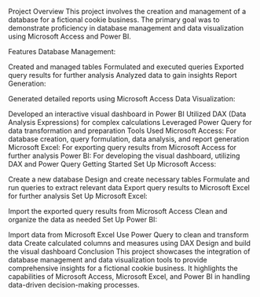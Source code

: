 Project Overview
This project involves the creation and management of a database for a fictional cookie business. The primary goal was to demonstrate proficiency in database management and data visualization using Microsoft Access and Power BI.

Features
Database Management:

Created and managed tables
Formulated and executed queries
Exported query results for further analysis
Analyzed data to gain insights
Report Generation:

Generated detailed reports using Microsoft Access
Data Visualization:

Developed an interactive visual dashboard in Power BI
Utilized DAX (Data Analysis Expressions) for complex calculations
Leveraged Power Query for data transformation and preparation
Tools Used
Microsoft Access: For database creation, query formulation, data analysis, and report generation
Microsoft Excel: For exporting query results from Microsoft Access for further analysis
Power BI: For developing the visual dashboard, utilizing DAX and Power Query
Getting Started
Set Up Microsoft Access:

Create a new database
Design and create necessary tables
Formulate and run queries to extract relevant data
Export query results to Microsoft Excel for further analysis
Set Up Microsoft Excel:

Import the exported query results from Microsoft Access
Clean and organize the data as needed
Set Up Power BI:

Import data from Microsoft Excel
Use Power Query to clean and transform data
Create calculated columns and measures using DAX
Design and build the visual dashboard
Conclusion
This project showcases the integration of database management and data visualization tools to provide comprehensive insights for a fictional cookie business. It highlights the capabilities of Microsoft Access, Microsoft Excel, and Power BI in handling data-driven decision-making processes.
